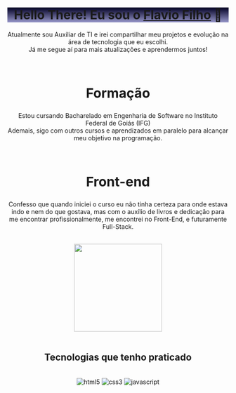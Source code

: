<div style="display: block;
background-image: linear-gradient(to top, #9696c9, #020024);" align="center">
<h1> Hello There! Eu sou o <a href="https://www.linkedin.com/in/flavio-nogueira-duarte-filho-628478239/">Flavio Filho</a> 🫡</h1>
</div>

<div align="center">
Atualmente sou Auxiliar de TI e irei compartilhar meu projetos e evolução na área de tecnologia que eu escolhi.</br>
Já me segue aí para mais atualizações e aprendermos juntos!</p>
<br>
<h2 style="font-size: 30px;">Formação</h2>
<p>Estou cursando Bacharelado em Engenharia de Software no Instituto Federal de Goiás (IFG)<br>
Ademais, sigo com outros cursos e aprendizados em paralelo para alcançar meu objetivo na programação.</p>
<br>
<h2 style="font-size: 30px;">Front-end</h2>
<p>Confesso que quando iniciei o curso eu não tinha certeza para onde estava indo e nem do que gostava, mas com o auxílio de livros e dedicação para me encontrar profissionalmente, me encontrei no Front-End, e futuramente Full-Stack.</p><br>
</div>

<div align="center">
  <a href="https://github.com/filho-flavio">
    <img height="200em" src="[https://github-readme-stats.vercel.app/api/top-langs/?username=filho-flavio&theme=dracula&hide_border=false&&layout=compact]"/>
  </a>
</div>





<div align="center"><br/>
    <h2>Tecnologias que tenho praticado</h2><br>
<img alt="html5" src="https://img.shields.io/badge/HTML5-E34F26?style=for-the-badge&logo=html5&logoColor=white"/>
<img alt="css3" src="https://img.shields.io/badge/CSS3-1572B6?style=for-the-badge&logo=css3&logoColor=white"/>
<img alt="javascript" src="https://img.shields.io/badge/JavaScript-F7DF1E?style=for-the-badge&logo=javascript&logoColor=black"/>
</div>
